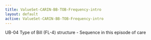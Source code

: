 ```yaml
---
title: ValueSet-CARIN-BB-TOB-Frequency-intro
layout: default
active: ValueSet-CARIN-BB-TOB-Frequency-intro
---
```


UB-04 Type of Bill (FL-4) structure - Sequence in this episode of care
